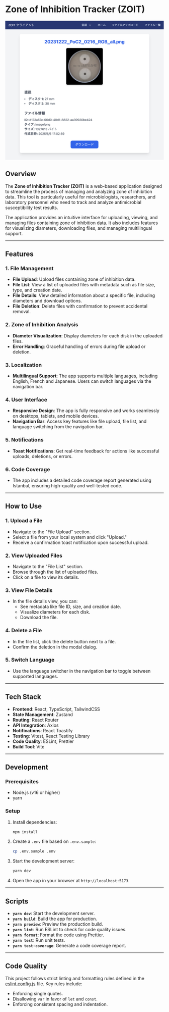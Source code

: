 # Zone of Inhibition Tracker (ZOIT)

![App Screenshot](./screen.png)

## Overview

The **Zone of Inhibition Tracker (ZOIT)** is a web-based application designed to streamline the process of managing and analyzing zone of inhibition data. This tool is particularly useful for microbiologists, researchers, and laboratory personnel who need to track and analyze antimicrobial susceptibility test results.

The application provides an intuitive interface for uploading, viewing, and managing files containing zone of inhibition data. It also includes features for visualizing diameters, downloading files, and managing multilingual support.

---

## Features

### 1. **File Management**
- **File Upload**: Upload files containing zone of inhibition data.
- **File List**: View a list of uploaded files with metadata such as file size, type, and creation date.
- **File Details**: View detailed information about a specific file, including diameters and download options.
- **File Deletion**: Delete files with confirmation to prevent accidental removal.

### 2. **Zone of Inhibition Analysis**
- **Diameter Visualization**: Display diameters for each disk in the uploaded files.
- **Error Handling**: Graceful handling of errors during file upload or deletion.

### 3. **Localization**
- **Multilingual Support**: The app supports multiple languages, including English, French and Japanese. Users can switch languages via the navigation bar.

### 4. **User Interface**
- **Responsive Design**: The app is fully responsive and works seamlessly on desktops, tablets, and mobile devices.
- **Navigation Bar**: Access key features like file upload, file list, and language switching from the navigation bar.

### 5. **Notifications**
- **Toast Notifications**: Get real-time feedback for actions like successful uploads, deletions, or errors.

### 6. **Code Coverage**
- The app includes a detailed code coverage report generated using Istanbul, ensuring high-quality and well-tested code.

---

## How to Use

### 1. **Upload a File**
- Navigate to the "File Upload" section.
- Select a file from your local system and click "Upload."
- Receive a confirmation toast notification upon successful upload.

### 2. **View Uploaded Files**
- Navigate to the "File List" section.
- Browse through the list of uploaded files.
- Click on a file to view its details.

### 3. **View File Details**
- In the file details view, you can:
  - See metadata like file ID, size, and creation date.
  - Visualize diameters for each disk.
  - Download the file.

### 4. **Delete a File**
- In the file list, click the delete button next to a file.
- Confirm the deletion in the modal dialog.

### 5. **Switch Language**
- Use the language switcher in the navigation bar to toggle between supported languages.

---

## Tech Stack

- **Frontend**: React, TypeScript, TailwindCSS
- **State Management**: Zustand
- **Routing**: React Router
- **API Integration**: Axios
- **Notifications**: React Toastify
- **Testing**: Vitest, React Testing Library
- **Code Quality**: ESLint, Prettier
- **Build Tool**: Vite

---

## Development

### Prerequisites
- Node.js (v16 or higher)
-  yarn

### Setup
1. Install dependencies:
   ```bash
   npm install
   ```

2. Create a `.env` file based on `.env.sample`:
   ```bash
   cp .env.sample .env
   ```

3. Start the development server:
   ```bash
   yarn dev
   ```

4. Open the app in your browser at `http://localhost:5173`.

---

## Scripts

- **`yarn dev`**: Start the development server.
- **`yarn build`**: Build the app for production.
- **`yarn preview`**: Preview the production build.
- **`yarn lint`**: Run ESLint to check for code quality issues.
- **`yarn format`**: Format the code using Prettier.
- **`yarn test`**: Run unit tests.
- **`yarn test-coverage`**: Generate a code coverage report.

---

## Code Quality

This project follows strict linting and formatting rules defined in the [eslint.config.js](eslint.config.js) file. Key rules include:
- Enforcing single quotes.
- Disallowing `var` in favor of `let` and `const`.
- Enforcing consistent spacing and indentation.